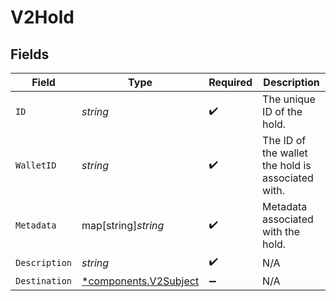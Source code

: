# V2Hold


## Fields

| Field                                                         | Type                                                          | Required                                                      | Description                                                   |
| ------------------------------------------------------------- | ------------------------------------------------------------- | ------------------------------------------------------------- | ------------------------------------------------------------- |
| `ID`                                                          | *string*                                                      | :heavy_check_mark:                                            | The unique ID of the hold.                                    |
| `WalletID`                                                    | *string*                                                      | :heavy_check_mark:                                            | The ID of the wallet the hold is associated with.             |
| `Metadata`                                                    | map[string]*string*                                           | :heavy_check_mark:                                            | Metadata associated with the hold.                            |
| `Description`                                                 | *string*                                                      | :heavy_check_mark:                                            | N/A                                                           |
| `Destination`                                                 | [*components.V2Subject](../../models/components/v2subject.md) | :heavy_minus_sign:                                            | N/A                                                           |